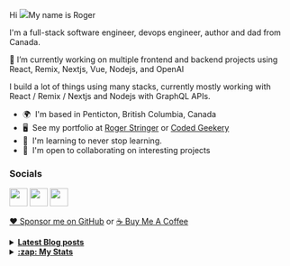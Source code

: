 Hi ![](https://user-images.githubusercontent.com/18350557/176309783-0785949b-9127-417c-8b55-ab5a4333674e.gif)My name is Roger 

I'm a full-stack software engineer, devops engineer, author and dad from Canada.

🔭 I’m currently working on multiple frontend and backend projects using React, Remix, Nextjs, Vue, Nodejs, and OpenAI 

I build a lot of things using many stacks, currently mostly working with React / Remix / Nextjs and Nodejs with GraphQL APIs.  

* 🌍  I'm based in Penticton, British Columbia, Canada 
* 🖥️  See my portfolio at [Roger Stringer](https://rogerstringer.com) or [Coded Geekery](https://codedgeekery.com) 
* 🧠  I'm learning to never stop learning. 
* 🤝  I'm open to collaborating on interesting projects

### Socials  

<p align="left"> <a href="https://www.github.com/freekrai" target="_blank" rel="noreferrer"><img src="https://raw.githubusercontent.com/danielcranney/readme-generator/main/public/icons/socials/github.svg" width="32" height="32" /></a> <a href="https://rogerstringer.com/rss.xml" target="_blank" rel="noreferrer"><img src="https://raw.githubusercontent.com/danielcranney/readme-generator/main/public/icons/socials/rss.svg" width="32" height="32" /></a> <a href="https://www.twitter.com/freekrai" target="_blank" rel="noreferrer"><img src="https://raw.githubusercontent.com/danielcranney/readme-generator/main/public/icons/socials/twitter.svg" width="32" height="32" /></a></p>

<a href="https://github.com/sponsors/freekrai"> ❤️ Sponsor me on GitHub</a> or <a href="https://www.buymeacoffee.com/codedgeekery">☕ Buy Me A Coffee</a>

<details>
  <summary><u><b> Latest Blog posts </u></b></summary>  

 <!-- BLOG-POST-LIST:START -->
- [Apple Discontinuing the Standalone Itunes Movies and Tv Shows Apps in Tvos 17.2](https://rogerstringer.com/blog/itunes-movies-and-tv-shows-app-discontinued-apple-tv)
- [Sam Altman Interview on being fired and rehired by OpenAI](https://rogerstringer.com/blog/sam-altman-interview-on-being-fired-and-rehired-by-open-ai)
- [Sam Altman back at OpenAI](https://rogerstringer.com/blog/sam-altman-back-at-open-ai)
- [OpenAI fallout: Everything that&#39;s happened since Sam Altman&#39;s firing](https://rogerstringer.com/blog/openai-sam-altman-everything-you-need-to-know)
- [Sam Altman fired as CEO of OpenAI](https://rogerstringer.com/blog/sam-altman-fired-as-ceo-of-open-ai)
- [Hell freezes over – Apple Plans to support RCS messages from Android phones next year](https://rogerstringer.com/blog/apple-plans-to-support-rcs-messages-from-android-phones-next-year)
- [Sam Bankman-Fried found guilty on all seven criminal fraud counts](https://rogerstringer.com/blog/sam-bankman-fried-found-guilty-on-all-seven-criminal-fraud-counts)
- [Firecracker beef rice bowl](https://rogerstringer.com/blog/firecracker-beef-rice-bowl)
- [Effective Immediately, John Riccitiello is out at Unity](https://rogerstringer.com/blog/effective-immediately-john-riccitiello-is-out-at-unity)
- [Microsoft Discussed Selling Bing to Apple as Google Replacement](https://rogerstringer.com/blog/microsoft-discussed-selling-bing-to-apple-as-google-replacement)
- [Inside-out grilled ham and cheese sandwiches](https://codedgeekery.com/blog/inside-out-grilled-ham-and-cheese-sandwiches)
- [&quot;How to continue making kerosene lamps on the eve of electricity&quot;](https://codedgeekery.com/blog/how-to-continue-making-kerosene-lamps-on-the-eve-of-electricity)
<!-- BLOG-POST-LIST:END -->
</details> 

<details>
  <summary><u><b>:zap: My Stats</b></u></summary>

#### Github Stats
  
![](https://github-readme-stats-knowmad.vercel.app/api?username=freekrai&show_icons=true&count_private=true)
  
#### Github Streaks 
  
![](https://github-readme-streak-stats.herokuapp.com/?user=freekrai)
</details>
<!--
#### Top Languages 
![](https://github-readme-stats-knowmad.vercel.app/api/top-langs/?username=freekrai&hide=null&count_private=true)
![wakatime stats](https://github-readme-stats-knowmad.vercel.app/api/wakatime?username=datamcfly)


Here are some ideas to get you started:

- 🔭 I’m currently working on ...
- 🌱 I’m currently learning ...
- 👯 I’m looking to collaborate on ...
- 🤔 I’m looking for help with ...
- 💬 Ask me about ...
- 📫 How to reach me: ...
- 😄 Pronouns: ...
- ⚡ Fun fact: ...
-->
